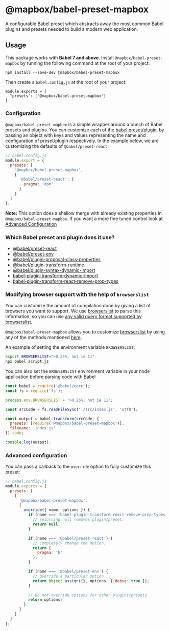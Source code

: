 # @mapbox/babel-preset-mapbox

A configurable Babel preset which abstracts away the most common Babel plugins and presets needed to build a modern web application.

## Usage

This package works with **Babel 7 and above**. Install `@mapbox/babel-preset-mapbox` by running the following command at the root of your project:

```
npm install --save-dev @mapbox/babel-preset-mapbox
```

Then create a `babel.config.js` at the root of your project:

```
module.exports = {
  "presets": ["@mapbox/babel-preset-mapbox"]
}
```

### Configuration

`@mapbox/babel-preset-mapbox` is a simple wrapper around a bunch of Babel presets and plugins. You can customize each of the [babel preset/plugin](#which-babel-preset-and-plugin-does-it-use), by passing an object with keys and values representing the name and configuration of preset/plugin respectively. In the example below, we are customizing the defaults of `@babel/preset-react`:

```js
// babel.config.js
module.export = {
  presets: [
    '@mapbox/babel-preset-mapbox',
    {
      '@babel/preset-react': {
        pragma: 'dom'
      }
    }
  ]
};
```

**Note:** This option does a shallow merge with already existing properties in `@mapbox/babel-preset-mapbox`. If you want a more fine tuned control look at [Advanced Configuration](#advanced-configuration)

### Which Babel preset and plugin does it use?

- [@babel/preset-react](https://babeljs.io/docs/en/babel-preset-react)
- [@babel/preset-env](https://babeljs.io/docs/en/babel-preset-env)
- [@babel/plugin-proposal-class-properties](https://babeljs.io/docs/en/babel-plugin-proposal-class-properties)
- [@babel/plugin-transform-runtime](https://babeljs.io/docs/en/babel-plugin-transform-runtime)
- [@babel/plugin-syntax-dynamic-import](https://babeljs.io/docs/en/babel-plugin-syntax-dynamic-import)
- [babel-plugin-transform-dynamic-import](https://www.npmjs.com/package/babel-plugin-transform-dynamic-import)
- [babel-plugin-transform-react-remove-prop-types](https://www.npmjs.com/package/babel-plugin-transform-react-remove-prop-types)

### Modifying browser support with the help of `browserslist`

You can customize the amount of compilation done by giving a list of browsers you want to support. We use [browserslist](https://github.com/ai/browserslist) to parse this information, so you can use [any valid query format supported by browserslist](https://github.com/ai/browserslist#queries).

`@mapbox/babel-preset-mapbox` allows you to customize [browserslist](https://github.com/ai/browserslist) by using any of the methods mentioned [here](https://github.com/browserslist/browserslist#packagejson).

An example of setting the environment variable `BROWSERSLIST`:

```bash
export BROWSERSLIST=">0.25%, not ie 11"
npx babel script.js
```

You can also set the `BROWSERSLIST` environment variable in your node application before parsing code with Babel

```js
const babel = require('@babel/core');
const fs = require('fs');

process.env.BROWSERSLIST = '>0.25%, not ie 11';

const srcCode = fs.readFileSync('./src/index.js', 'utf8');

const output = babel.transform(srcCode, {
  presets: [require('@mapbox/babel-preset-mapbox')],
  filename: 'index.js'
}).code;

console.log(output);
```

### Advanced configuration

You can pass a callback to the `override` option to fully customize this preset:

```js
// babel.config.js
module.exports = {
  presets: [
    [
      '@mapbox/babel-preset-mapbox',
      {
        override({ name, options }) {
          if (name === 'babel-plugin-transform-react-remove-prop-types') {
            // returning null removes plugin/preset.
            return null;
          }

          if (name === '@babel/preset-react') {
            // Completely change the option.
            return {
              pragma: 'h'
            };
          }

          if (name === '@babel/preset-env') {
            // Override a particular option
            return Object.assign({}, options, { debug: true });
          }

          // Do not override options for other plugins/presets
          return options;
        }
      }
    ]
  ]
};
```
